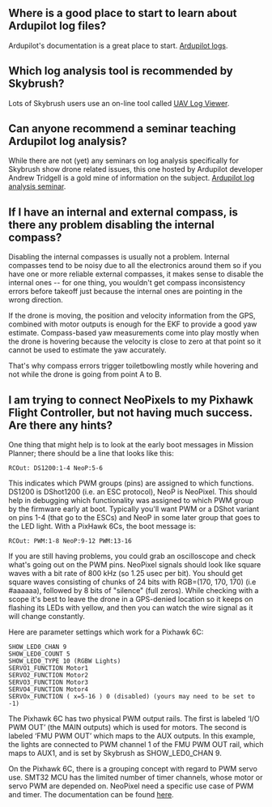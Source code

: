 
## Where is a good place to start to learn about Ardupilot log files?

Ardupilot's documentation is a great place to start. [Ardupilot logs](https://ardupilot.org/copter/docs/common-logs.html).

## Which log analysis tool is recommended by Skybrush?

Lots of Skybrush users use an on-line tool called [UAV Log Viewer](https://plot.ardupilot.org/#/).

## Can anyone recommend a seminar teaching Ardupilot log analysis?

While there are not (yet) any seminars on log analysis specifically for Skybrush show drone related issues, this one hosted by Ardupilot developer Andrew Tridgell is a gold mine of information on the subject. [Ardupilot log analysis seminar](https://www.youtube.com/watch?v=WcfLTW_qZ08).

## If I have an internal and external compass, is there any problem disabling the internal compass?

Disabling the internal compasses is usually not a problem. Internal compasses tend to be noisy due to all the electronics around them so if you have one or more reliable external compasses, it makes sense to disable the internal ones -- for one thing, you wouldn't get compass inconsistency errors before takeoff just because the internal ones are pointing in the wrong direction.

If the drone is moving, the position and velocity information from the GPS, combined with motor outputs is enough for the EKF to provide a good yaw estimate. Compass-based yaw measurements come into play mostly when the drone is hovering because the velocity is close to zero at that point so it cannot  be used to estimate the yaw accurately.

That's why compass errors trigger toiletbowling mostly while hovering and not while the drone is going from point A to B.

## I am trying to connect NeoPixels to my Pixhawk Flight Controller, but not having much success. Are there any hints?

One thing that might help is to look at the early boot messages in Mission Planner; there should be a line that looks like this:
```
RCOut: DS1200:1-4 NeoP:5-6
```
This indicates which PWM groups (pins) are assigned to which functions. DS1200 is DShot1200 (i.e. an ESC protocol), NeoP is NeoPixel. This should help in debugging which functionality was assigned to which PWM group by the firmware early at boot. Typically you'll want PWM or a DShot variant on pins 1-4 (that go to the ESCs) and NeoP in some later group that goes to the LED light.
With a PixHawk 6Cs, the boot message is:
```
RCOut: PWM:1-8 NeoP:9-12 PWM:13-16
```
If you are still having problems, you could grab an oscilloscope and check what's going out on the PWM pins. NeoPixel signals should look like square waves with a bit rate of 800 kHz (so 1.25 usec per bit). You should get square waves consisting of chunks of 24 bits with RGB=(170, 170, 170) (i.e #aaaaaa), followed by 8 bits of "silence" (full zeros). While checking with a scope it's best to leave the drone in a GPS-denied location so it keeps on flashing its LEDs with yellow, and then you can watch the wire signal as it will change constantly.

Here are parameter settings which work for a Pixhawk 6C:
```
SHOW_LED0_CHAN 9
SHOW_LED0_COUNT 5
SHOW_LED0_TYPE 10 (RGBW Lights)
SERVO1_FUNCTION Motor1
SERVO2_FUNCTION Motor2
SERVO3_FUNCTION Motor3
SERVO4_FUNCTION Motor4
SERVOx_FUNCTION ( x=5-16 ) 0 (disabled) (yours may need to be set to -1)
```
The Pixhawk 6C has two physical PWM output rails. The first is labeled ‘I/O PWM OUT’ (the MAIN outputs) which is used for motors. The second is labeled ‘FMU PWM OUT’ which maps to the AUX outputs. In this example, the lights are connected to PWM channel 1 of the FMU PWM OUT rail, which maps to AUX1, and is set by Skybrush as SHOW_LED0_CHAN 9.

On the Pixhawk 6C, there is a grouping concept with regard to PWM servo use. SMT32 MCU has the limited number of timer channels, whose motor or servo PWM are depended on. NeoPixel need a specific use case of PWM and timer. The documentation can be found [here](https://ardupilot.org/copter/docs/common-holybro-pixhawk6X.html).
